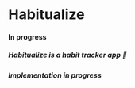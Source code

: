 # Habitualize

#### In progress

##### Habitualize is a habit tracker app 🤯
##### Implementation in progress

